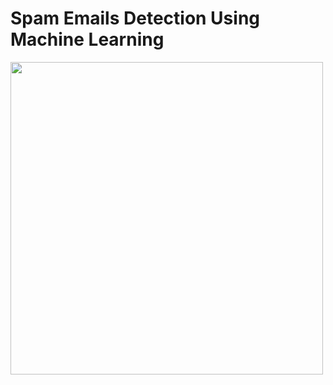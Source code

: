 # Spam Emails Detection Using Machine Learning 

<img src="https://user-images.githubusercontent.com/47782249/111072022-cfee6980-84fe-11eb-8ffc-3efb0ad54061.png" width=500>
